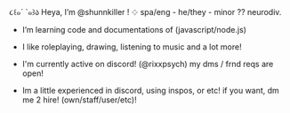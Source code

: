  ૮꒰๑´ `๑꒱ა Heya, I’m @shunnkiller ! 
𔓕 spa/eng - he/they - minor ?? neurodiv.

- I’m learning code and documentations of (javascript/node.js)

- I like roleplaying, drawing, listening to music and a lot more!

- I'm currently active on discord! (@rixxpsych) my dms / frnd reqs are open!

- Im a little experienced in discord, using inspos, or etc! if you want, dm me 2 hire! (own/staff/user/etc)!

<!---
shunnkiller/shunnkiller is a ✨ special ✨ repository because its `README.md` (this file) appears on your GitHub profile.
You can click the Preview link to take a look at your changes.
--->
